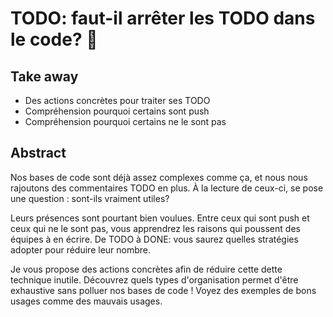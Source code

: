 # TODO: faut-il arrêter les TODO dans le code? 🤔

## Take away

- Des actions concrètes pour traiter ses TODO
- Compréhension pourquoi certains sont push
- Compréhension pourquoi certains ne le sont pas

## Abstract

Nos bases de code sont déjà assez complexes comme ça, et nous nous rajoutons des commentaires TODO en plus.
À la lecture de ceux-ci, se pose une question : sont-ils vraiment utiles?

Leurs présences sont pourtant bien voulues. Entre ceux qui sont push et ceux qui ne le sont pas, vous apprendrez les raisons qui poussent des équipes à en écrire.
De TODO à DONE: vous saurez quelles stratégies adopter pour réduire leur nombre.

Je vous propose des actions concrètes afin de réduire cette dette technique inutile. Découvrez quels types d'organisation permet d'être exhaustive sans polluer nos bases de code !
Voyez des exemples de bons usages comme des mauvais usages.

